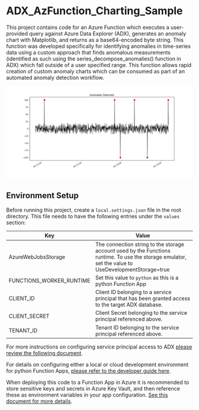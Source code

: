 # ADX_AzFunction_Charting_Sample

This project contains code for an Azure Function which executes a user-provided query against Azure Data Explorer (ADX), generates an anomaly chart with Matplotlib, and returns as a base64-encoded byte string. This function was developed specifically for identifying anomalies in time-series data using a custom approach that finds anomalous measurements (identified as such using the series_decompose_anomalies() function in ADX) which fall outside of a user specified range. This function allows rapid creation of custom anomaly charts which can be consumed as part of an automated anomaly detection workflow.

![Sample Anomaly Chart](img/anomaly_chart.jpg?raw=true "ADX Anomaly Chart")

## Environment Setup
Before running this project, create a `local.settings.json` file in the root directory. This file needs to have the following entries under the `values` section:

| Key                                 | Value                                    |
|-------------------------------------|------------------------------------------|
| AzureWebJobsStorage                 | The connection string to the storage account used by the Functions runtime.  To use the storage emulator, set the value to UseDevelopmentStorage=true |
| FUNCTIONS_WORKER_RUNTIME            | Set this value to `python` as this is a python Function App |
| CLIENT_ID | Client ID belonging to a service principal that has been granted access to the target ADX database. |
| CLIENT_SECRET     | Client Secret belonging to the service principal referenced above. |
| TENANT_ID     | Tenant ID belonging to the service principal referenced above. |

For more instructions on configuring service principal access to ADX [please review the following document](https://docs.microsoft.com/en-us/azure/data-explorer/manage-database-permissions).

For details on configuring either a local or cloud development environment for python Function Apps, [please refer to the developer guide here](https://docs.microsoft.com/en-us/azure/azure-functions/functions-reference-python).

When deploying this code to a Function App in Azure it is recommended to store sensitive keys and secrets in Azure Key Vault, and then reference these as environment variables in your app configuration. [See this document for more details](https://docs.microsoft.com/en-us/azure/app-service/app-service-key-vault-references).